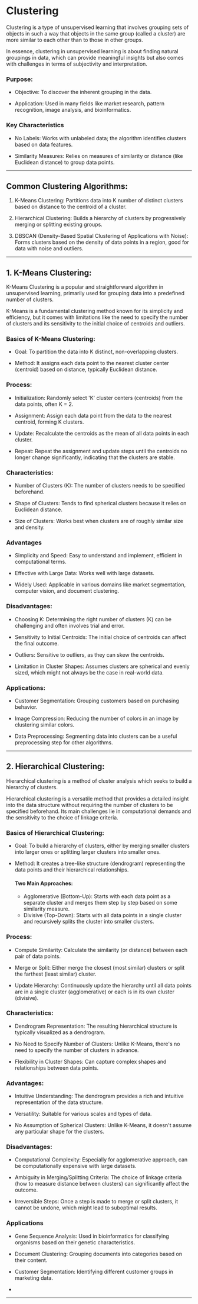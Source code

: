 # Clustering


Clustering is a type of unsupervised learning that involves grouping sets of objects in such a way that objects in the same group (called a cluster) are more similar to each other than to those in other groups. 

In essence, clustering in unsupervised learning is about finding natural groupings in data, which can provide meaningful insights but also comes with challenges in terms of subjectivity and interpretation.

### Purpose:

- Objective: To discover the inherent grouping in the data.

- Application: Used in many fields like market research, pattern recognition, image analysis, and bioinformatics.

### Key Characteristics

- No Labels: Works with unlabeled data; the algorithm identifies clusters based on data features.

- Similarity Measures: Relies on measures of similarity or distance (like Euclidean distance) to group data points.

--- 
## Common Clustering Algorithms:

   1. K-Means Clustering: Partitions data into K number of distinct clusters based on distance to the centroid of a cluster.

   2. Hierarchical Clustering: Builds a hierarchy of clusters by progressively merging or splitting existing groups.
  
   3. DBSCAN (Density-Based Spatial Clustering of Applications with Noise): Forms clusters based on the density of data points in a region, good for data with noise and outliers.

---

## 1. K-Means Clustering:

K-Means Clustering is a popular and straightforward algorithm in unsupervised learning, primarily used for grouping data into a predefined number of clusters. 

K-Means is a fundamental clustering method known for its simplicity and efficiency, but it comes with limitations like the need to specify the number of clusters and its sensitivity to the initial choice of centroids and outliers.

### Basics of K-Means Clustering:

   - Goal: To partition the data into K distinct, non-overlapping clusters.

   - Method: It assigns each data point to the nearest cluster center (centroid) based on distance, typically Euclidean distance.

### Process:

   - Initialization: Randomly select 'K' cluster centers (centroids) from the data points, often K = 2.

   - Assignment: Assign each data point from the data to the nearest centroid, forming K clusters.

   - Update: Recalculate the centroids as the mean of all data points in each cluster.

   - Repeat: Repeat the assignment and update steps until the centroids no longer change significantly, indicating that the clusters are stable.


### Characteristics:

   - Number of Clusters (K): The number of clusters needs to be specified beforehand.

   - Shape of Clusters: Tends to find spherical clusters because it relies on Euclidean distance.

   - Size of Clusters: Works best when clusters are of roughly similar size and density.

### Advantages

   - Simplicity and Speed: Easy to understand and implement, efficient in computational terms.

   - Effective with Large Data: Works well with large datasets.

   - Widely Used: Applicable in various domains like market segmentation, computer vision, and document clustering.

### Disadvantages:

   - Choosing K: Determining the right number of clusters (K) can be challenging and often involves trial and error.

   - Sensitivity to Initial Centroids: The initial choice of centroids can affect the final outcome.

   - Outliers: Sensitive to outliers, as they can skew the centroids.

   - Limitation in Cluster Shapes: Assumes clusters are spherical and evenly sized, which might not always be the case in real-world data.

### Applications:

   - Customer Segmentation: Grouping customers based on purchasing behavior.

   - Image Compression: Reducing the number of colors in an image by clustering similar colors.

   - Data Preprocessing: Segmenting data into clusters can be a useful preprocessing step for other algorithms.



--- 
## 2. Hierarchical Clustering:

Hierarchical clustering is a method of cluster analysis which seeks to build a hierarchy of clusters. 

Hierarchical clustering is a versatile method that provides a detailed insight into the data structure without requiring the number of clusters to be specified beforehand. Its main challenges lie in computational demands and the sensitivity to the choice of linkage criteria.

### Basics of Hierarchical Clustering:

   - Goal: To build a hierarchy of clusters, either by merging smaller clusters into larger ones or splitting larger clusters into smaller ones.

   - Method: It creates a tree-like structure (dendrogram) representing the data points and their hierarchical relationships.

      #### Two Main Approaches:
       - Agglomerative (Bottom-Up): Starts with each data point as a separate cluster and merges them step by step based on some similarity measure.
        - Divisive (Top-Down): Starts with all data points in a single cluster and recursively splits the cluster into smaller clusters.


### Process:

   - Compute Similarity: Calculate the similarity (or distance) between each pair of data points.

   - Merge or Split: Either merge the closest (most similar) clusters or split the farthest (least similar) cluster.

   - Update Hierarchy: Continuously update the hierarchy until all data points are in a single cluster (agglomerative) or each is in its own cluster (divisive).

### Characteristics:

   - Dendrogram Representation: The resulting hierarchical structure is typically visualized as a dendrogram.

   - No Need to Specify Number of Clusters: Unlike K-Means, there's no need to specify the number of clusters in advance.

   - Flexibility in Cluster Shapes: Can capture complex shapes and relationships between data points.

### Advantages:

   - Intuitive Understanding: The dendrogram provides a rich and intuitive representation of the data structure.

   - Versatility: Suitable for various scales and types of data.

   - No Assumption of Spherical Clusters: Unlike K-Means, it doesn't assume any particular shape for the clusters.

### Disadvantages:

   - Computational Complexity: Especially for agglomerative approach, can be computationally expensive with large datasets.

   - Ambiguity in Merging/Splitting Criteria: The choice of linkage criteria (how to measure distance between clusters) can significantly affect the outcome.

   - Irreversible Steps: Once a step is made to merge or split clusters, it cannot be undone, which might lead to suboptimal results.

### Applications

   - Gene Sequence Analysis: Used in bioinformatics for classifying organisms based on their genetic characteristics.

   - Document Clustering: Grouping documents into categories based on their content.

   - Customer Segmentation: Identifying different customer groups in marketing data.

-

---
